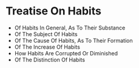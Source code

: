 # Treatise On Habits

* Of Habits In General, As To Their Substance
* Of The Subject Of Habits
* Of The Cause Of Habits, As To Their Formation
* Of The Increase Of Habits
* How Habits Are Corrupted Or Diminished
* Of The Distinction Of Habits